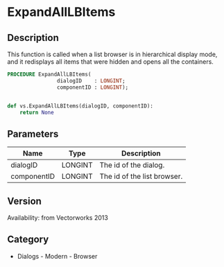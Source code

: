 # ExpandAllLBItems

## Description
This function is called when a list browser is in hierarchical display mode, and it redisplays all items that were hidden and opens all the containers.

```pascal
PROCEDURE ExpandAllLBItems(
				dialogID    : LONGINT;
				componentID : LONGINT);
```

```python

def vs.ExpandAllLBItems(dialogID, componentID):
    return None
```

## Parameters
|Name|Type|Description|
|---|---|---|
|dialogID|LONGINT|The id of the dialog.|
|componentID|LONGINT|The id of the list browser.|

## Version
Availability: from Vectorworks 2013
## Category
* Dialogs - Modern - Browser

